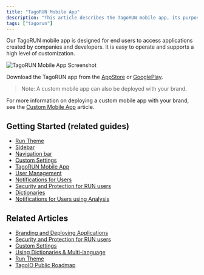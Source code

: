 ```yaml
---
title: "TagoRUN Mobile App"
description: "This article describes the TagoRUN mobile app, its purpose, and where to download it. It also notes the option to deploy a custom-branded mobile app and links to related documentation."
tags: ["tagorun"]
---
```

Our TagoRUN mobile app is designed for end users to access applications created by companies and developers. It is easy to operate and supports a high level of customization.

![TagoRUN Mobile App Screenshot](https://help.tago.io/galleryDocuments/edbsna8a745327600ce23063b0bda8f22b0386287d4ffcec6f8fad35817d4c330adb5fbea7a80cd924bf77064a3562d420404?inline=true)

Download the TagoRUN app from the [AppStore](https://apps.apple.com/us/app/tagorun/id1506822629) or [GooglePlay](https://play.google.com/store/apps/details?id=com.tago.app).

> Note: A custom mobile app can also be deployed with your brand.

For more information on deploying a custom mobile app with your brand, see the [Custom Mobile App](/tagoio/custom-mobile-app) article.

## Getting Started (related guides)
- [Run Theme](../tagoio/run-theme)
- [Sidebar](../tagoio/sidebar)
- [Navigation bar](../tagoio/navigation-bar)
- [Custom Settings](../tagoio/custom-settings)
- [TagoRUN Mobile App](link-to-tagorun-mobile-app)
- [User Management](link-to-user-management)
- [Notifications for Users](link-to-notifications-for-users)
- [Security and Protection for RUN users](../tagoio/account/security-and-protection-for-run-users)
- [Dictionaries](link-to-dictionaries)
- [Notifications for Users using Analysis](link-to-notifications-for-users-using-analysis)

## Related Articles
- [Branding and Deploying Applications](link-to-branding-and-deploying-applications)
- [Security and Protection for RUN users](../tagoio/account/security-and-protection-for-run-users)
- [Custom Settings](../tagoio/custom-settings)
- [Using Dictionaries & Multi-language](link-to-using-dictionaries-and-multi-language)
- [Run Theme](../tagoio/run-theme)
- [TagoIO Public Roadmap](https://tago.io/roadmap)